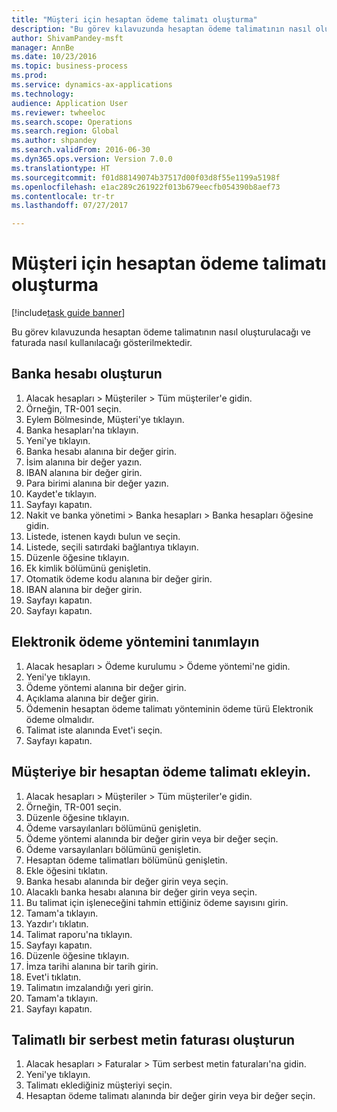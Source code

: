 ```yaml
--- 
title: "Müşteri için hesaptan ödeme talimatı oluşturma"
description: "Bu görev kılavuzunda hesaptan ödeme talimatının nasıl oluşturulacağı ve faturada nasıl kullanılacağı gösterilmektedir."
author: ShivamPandey-msft
manager: AnnBe
ms.date: 10/23/2016
ms.topic: business-process
ms.prod: 
ms.service: dynamics-ax-applications
ms.technology: 
audience: Application User
ms.reviewer: twheeloc
ms.search.scope: Operations
ms.search.region: Global
ms.author: shpandey
ms.search.validFrom: 2016-06-30
ms.dyn365.ops.version: Version 7.0.0
ms.translationtype: HT
ms.sourcegitcommit: f01d88149074b37517d00f03d8f55e1199a5198f
ms.openlocfilehash: e1ac289c261922f013b679eecfb054390b8aef73
ms.contentlocale: tr-tr
ms.lasthandoff: 07/27/2017

---
```

# <a name="create-a-direct-debit-mandate-for-a-customer"></a>Müşteri için hesaptan ödeme talimatı oluşturma

[!include[task guide banner](../../includes/task-guide-banner.md)]

Bu görev kılavuzunda hesaptan ödeme talimatının nasıl oluşturulacağı ve faturada nasıl kullanılacağı gösterilmektedir.


## <a name="create-a-bank-account"></a>Banka hesabı oluşturun
1. Alacak hesapları > Müşteriler > Tüm müşteriler'e gidin.
2. Örneğin, TR-001 seçin.
3. Eylem Bölmesinde, Müşteri'ye tıklayın.
4. Banka hesapları'na tıklayın.
5. Yeni'ye tıklayın.
6. Banka hesabı alanına bir değer girin.
7. İsim alanına bir değer yazın.
8. IBAN alanına bir değer girin.
9. Para birimi alanına bir değer yazın.
10. Kaydet'e tıklayın.
11. Sayfayı kapatın.
12. Nakit ve banka yönetimi > Banka hesapları > Banka hesapları öğesine gidin.
13. Listede, istenen kaydı bulun ve seçin.
14. Listede, seçili satırdaki bağlantıya tıklayın.
15. Düzenle öğesine tıklayın.
16. Ek kimlik bölümünü genişletin.
17. Otomatik ödeme kodu alanına bir değer girin.
18. IBAN alanına bir değer girin.
19. Sayfayı kapatın.
20. Sayfayı kapatın.

## <a name="define-the-electronic-payment-method"></a>Elektronik ödeme yöntemini tanımlayın
1. Alacak hesapları > Ödeme kurulumu > Ödeme yöntemi'ne gidin.
2. Yeni'ye tıklayın.
3. Ödeme yöntemi alanına bir değer girin.
4. Açıklama alanına bir değer girin.
5. Ödemenin hesaptan ödeme talimatı yönteminin ödeme türü Elektronik ödeme olmalıdır.
6. Talimat iste alanında Evet'i seçin.
7. Sayfayı kapatın.

## <a name="add-a-direct-debit-mandate-to-a-customer"></a>Müşteriye bir hesaptan ödeme talimatı ekleyin.
1. Alacak hesapları > Müşteriler > Tüm müşteriler'e gidin.
2. Örneğin, TR-001 seçin.
3. Düzenle öğesine tıklayın.
4. Ödeme varsayılanları bölümünü genişletin.
5. Ödeme yöntemi alanında bir değer girin veya bir değer seçin.
6. Ödeme varsayılanları bölümünü genişletin.
7. Hesaptan ödeme talimatları bölümünü genişletin.
8. Ekle öğesini tıklatın.
9. Banka hesabı alanında bir değer girin veya seçin.
10. Alacaklı banka hesabı alanına bir değer girin veya seçin.
11. Bu talimat için işleneceğini tahmin ettiğiniz ödeme sayısını girin.
12. Tamam'a tıklayın.
13. Yazdır'ı tıklatın.
14. Talimat raporu'na tıklayın.
15. Sayfayı kapatın.
16. Düzenle öğesine tıklayın.
17. İmza tarihi alanına bir tarih girin.
18. Evet'i tıklatın.
19. Talimatın imzalandığı yeri girin.
20. Tamam'a tıklayın.
21. Sayfayı kapatın.

## <a name="create-a-free-text-invoice-with-mandate"></a>Talimatlı bir serbest metin faturası oluşturun
1. Alacak hesapları > Faturalar > Tüm serbest metin faturaları'na gidin.
2. Yeni'ye tıklayın.
3. Talimatı eklediğiniz müşteriyi seçin.
4. Hesaptan ödeme talimatı alanında bir değer girin veya bir değer seçin.


